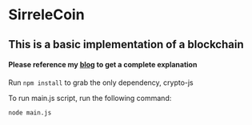 # SirreleCoin
## This is a basic implementation of a blockchain
#### Please reference my <a href="https://www.sirrele.io/blog_post_10_blockchain.html">blog</a> to get a complete explanation 

Run `npm install` to grab the only dependency, crypto-js

To run main.js script, run the following command:

`node main.js`
